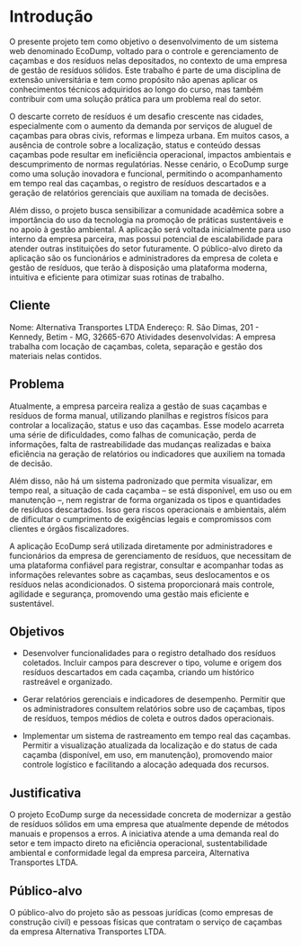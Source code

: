 # Introdução

O presente projeto tem como objetivo o desenvolvimento de um sistema web denominado EcoDump, voltado para o controle e gerenciamento de caçambas e dos resíduos nelas depositados, no contexto de uma empresa de gestão de resíduos sólidos. Este trabalho é parte de uma disciplina de extensão universitária e tem como propósito não apenas aplicar os conhecimentos técnicos adquiridos ao longo do curso, mas também contribuir com uma solução prática para um problema real do setor.

O descarte correto de resíduos é um desafio crescente nas cidades, especialmente com o aumento da demanda por serviços de aluguel de caçambas para obras civis, reformas e limpeza urbana. Em muitos casos, a ausência de controle sobre a localização, status e conteúdo dessas caçambas pode resultar em ineficiência operacional, impactos ambientais e descumprimento de normas regulatórias. Nesse cenário, o EcoDump surge como uma solução inovadora e funcional, permitindo o acompanhamento em tempo real das caçambas, o registro de resíduos descartados e a geração de relatórios gerenciais que auxiliam na tomada de decisões.

Além disso, o projeto busca sensibilizar a comunidade acadêmica sobre a importância do uso da tecnologia na promoção de práticas sustentáveis e no apoio à gestão ambiental. A aplicação será voltada inicialmente para uso interno da empresa parceira, mas possui potencial de escalabilidade para atender outras instituições do setor futuramente. O público-alvo direto da aplicação são os funcionários e administradores da empresa de coleta e gestão de resíduos, que terão à disposição uma plataforma moderna, intuitiva e eficiente para otimizar suas rotinas de trabalho.

## Cliente 

Nome: Alternativa Transportes LTDA
Endereço: R. São Dimas, 201 - Kennedy, Betim - MG, 32665-670
Atividades desenvolvidas: A empresa trabalha com locação de caçambas, coleta, separação e gestão dos materiais nelas contidos.

## Problema

Atualmente, a empresa parceira realiza a gestão de suas caçambas e resíduos de forma manual, utilizando planilhas e registros físicos para controlar a localização, status e uso das caçambas. Esse modelo acarreta uma série de dificuldades, como falhas de comunicação, perda de informações, falta de rastreabilidade das mudanças realizadas e baixa eficiência na geração de relatórios ou indicadores que auxiliem na tomada de decisão.

Além disso, não há um sistema padronizado que permita visualizar, em tempo real, a situação de cada caçamba – se está disponível, em uso ou em manutenção –, nem registrar de forma organizada os tipos e quantidades de resíduos descartados. Isso gera riscos operacionais e ambientais, além de dificultar o cumprimento de exigências legais e compromissos com clientes e órgãos fiscalizadores.

A aplicação EcoDump será utilizada diretamente por administradores e funcionários da empresa de gerenciamento de resíduos, que necessitam de uma plataforma confiável para registrar, consultar e acompanhar todas as informações relevantes sobre as caçambas, seus deslocamentos e os resíduos nelas acondicionados. O sistema proporcionará mais controle, agilidade e segurança, promovendo uma gestão mais eficiente e sustentável.

## Objetivos

- Desenvolver funcionalidades para o registro detalhado dos resíduos coletados.
Incluir campos para descrever o tipo, volume e origem dos resíduos descartados em cada caçamba, criando um histórico rastreável e organizado.

- Gerar relatórios gerenciais e indicadores de desempenho.
Permitir que os administradores consultem relatórios sobre uso de caçambas, tipos de resíduos, tempos médios de coleta e outros dados operacionais.

- Implementar um sistema de rastreamento em tempo real das caçambas.
Permitir a visualização atualizada da localização e do status de cada caçamba (disponível, em uso, em manutenção), promovendo maior controle logístico e facilitando a alocação adequada dos recursos.

## Justificativa

O projeto EcoDump surge da necessidade concreta de modernizar a gestão de resíduos sólidos em uma empresa que atualmente depende de métodos manuais e propensos a erros. A iniciativa atende a uma demanda real do setor e tem impacto direto na eficiência operacional, sustentabilidade ambiental e conformidade legal da empresa parceira, Alternativa Transportes LTDA.

## Público-alvo

O público-alvo do projeto são as pessoas jurídicas (como empresas de construção civil) e pessoas físicas que contratam o serviço de caçambas da empresa Alternativa Transportes LTDA.

